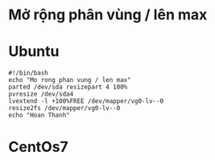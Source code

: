 # Mở rộng phân vùng / lên max 
# Ubuntu
```shell
#!/bin/bash
echo "Mo rong phan vung / len max"
parted /dev/sda resizepart 4 100%
pvresize /dev/sda4
lvextend -l +100%FREE /dev/mapper/vg0-lv--0
resize2fs /dev/mapper/vg0-lv--0
echo "Hoan Thanh"
```
# CentOs7
